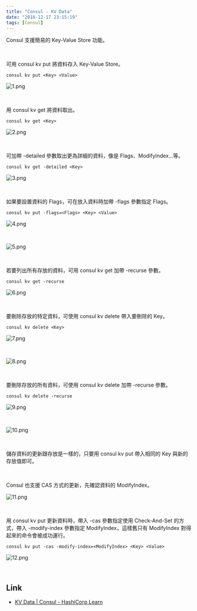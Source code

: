 ```yaml
---
title: "Consul - KV Data"
date: "2018-12-17 23:15:19"
tags: [Consul]
---
```




Consul 支援簡易的 Key-Value Store 功能。  

<!-- More -->

<br/>


可用 consul kv put 將資料存入 Key-Value Store。  

    consul kv put <Key> <Value>

![1.png](1.png)

<br/>


用 consul kv get 將資料取出。  

    consul kv get <Key>

![2.png](2.png)

<br/>


可加帶 -detailed 參數取出更為詳細的資料，像是 Flags、ModifyIndex...等。  

    consul kv get -detailed <Key>

![3.png](3.png)

<br/>


如果要設置資料的 Flags，可在放入資料時加帶 -flags 參數指定 Flags。  

    consul kv put -flags=<Flags> <Key> <Value>  

![4.png](4.png)

<br/>


![5.png](5.png)

<br/>


若要列出所有存放的資料，可用 consul kv get 加帶 -recurse 參數。  

    consul kv get -recurse

![6.png](6.png)

<br/>


要刪除存放的特定資料，可使用 consul kv delete 帶入要刪除的 Key。  

    consul kv delete <Key>

![7.png](7.png)

<br/>


![8.png](8.png)

<br/>


要刪除存放的所有資料，可使用 consul kv delete 加帶 -recurse 參數。  

    consul kv delete -recurse

![9.png](9.png)

<br/>


![10.png](10.png)

<br/>


儲存資料的更新跟存放是一樣的，只要用 consul kv put 帶入相同的 Key 與新的存放值即可。  

<br/>


Consul 也支援 CAS 方式的更新，先確認資料的 ModifyIndex。  

![11.png](11.png)

<br/>


用 consul kv put 更新資料時，帶入 -cas 參數指定使用 Check-And-Set 的方式，帶入 -modify-index 參數指定 ModifyIndex，這樣舊只有 ModifyIndex 對得起來的命令會被成功運行。  

    consul kv put -cas -modify-index=<ModifyIndex> <Key> <Value>

![12.png](12.png)

<br/>


Link
----
* [KV Data | Consul - HashiCorp Learn](https://learn.hashicorp.com/consul/getting-started/kv)
